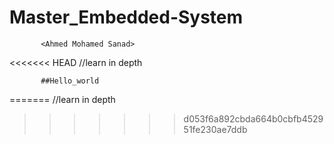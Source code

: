 # Master_Embedded-System
           <Ahmed Mohamed Sanad>

<<<<<<< HEAD
//learn in depth <online diploma>

           ##Hello_world
=======
       //learn in depth <online diploma>
>>>>>>> d053f6a892cbda664b0cbfb452951fe230ae7ddb
